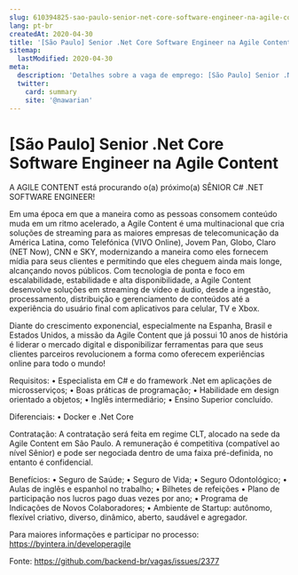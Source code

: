 ```yaml
---
slug: 610394825-sao-paulo-senior-net-core-software-engineer-na-agile-content
lang: pt-br
createdAt: 2020-04-30
title: '[São Paulo] Senior .Net Core Software Engineer na Agile Content - Vaga de Emprego'
sitemap:
  lastModified: 2020-04-30
meta:
  description: 'Detalhes sobre a vaga de emprego: [São Paulo] Senior .Net Core Software Engineer na Agile Content'
  twitter:
    card: summary
    site: '@nawarian'
---
```


# [São Paulo] Senior .Net Core Software Engineer na Agile Content

A AGILE CONTENT está procurando o(a) próximo(a) SÊNIOR C# .NET SOFTWARE ENGINEER!

Em uma época em que a maneira como as pessoas consomem conteúdo muda em um ritmo acelerado, a Agile Content é uma multinacional que cria soluções de streaming para as maiores empresas de telecomunicação da América Latina, como Telefónica (VIVO Online), Jovem Pan, Globo, Claro (NET Now), CNN e SKY, modernizando a maneira como eles fornecem mídia para seus clientes e permitindo que eles cheguem ainda mais longe, alcançando novos públicos. Com tecnologia de ponta e foco em escalabilidade, estabilidade e alta disponibilidade, a Agile Content desenvolve soluções em streaming de vídeo e áudio, desde a ingestão, processamento, distribuição e gerenciamento de conteúdos até a experiência do usuário final com aplicativos para celular, TV e Xbox.

Diante do crescimento exponencial, especialmente na Espanha, Brasil e Estados Unidos, a missão da Agile Content que já possui 10 anos de história é liderar o mercado digital e disponibilizar ferramentas para que seus clientes parceiros revolucionem a forma como oferecem experiências online para todo o mundo!

Requisitos:
• Especialista em C# e do framework .Net em aplicações de microsserviços;
• Boas práticas de programação;
• Habilidade em design orientado a objetos;
• Inglês intermediário;
• Ensino Superior concluído.

Diferenciais:
• Docker e .Net Core

Contratação:
A contratação será feita em regime CLT, alocado na sede da Agile Content em São Paulo.
A remuneração é competitiva (compatível ao nível Sênior) e pode ser negociada dentro de uma faixa pré-definida, no entanto é confidencial.

Benefícios:
• Seguro de Saúde;
• Seguro de Vida;
• Seguro Odontológico;
• Aulas de inglês e espanhol no trabalho;
• Bilhetes de refeições
• Plano de participação nos lucros pago duas vezes por ano;
• Programa de Indicações de Novos Colaboradores;
• Ambiente de Startup: autônomo, flexível criativo, diverso, dinâmico, aberto, saudável e agregador.

Para maiores informações e participar no processo: https://byintera.in/developeragile

Fonte: https://github.com/backend-br/vagas/issues/2377